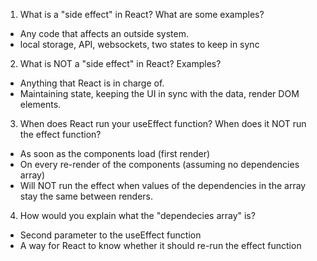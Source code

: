 1. What is a "side effect" in React? What are some examples? 
- Any code that affects an outside system.
- local storage, API, websockets, two states to keep in sync

2. What is NOT a "side effect" in React? Examples? 
- Anything that React is in charge of.
- Maintaining state, keeping the UI in sync with the data,
  render DOM elements.


3. When does React run your useEffect function? When does it NOT run the effect function? 
- As soon as the components load (first render)
- On every re-render of the components (assuming no dependencies array)
- Will NOT run the effect when values of the dependencies in the array stay the
  same between renders.


4. How would you explain what the "dependecies array" is? 
- Second parameter to the useEffect function
- A way for React to know whether it should re-run the effect function
